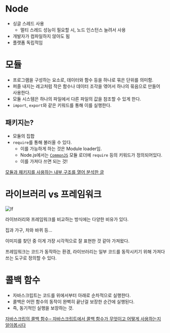 # Node
- 싱글 스레드 사용
	- 멀티 스레드 성능이 필요할 시, 노드 인스턴스 늘려서 사용
- 개발자가 컴파일하지 않아도 됨
- 플랫폼 독립적임

# 모듈
- 프로그램을 구성하는 요소로, 데이터와 함수 등을 하나로 묶은 단위를 의미함.
- 퍼즐 내지는 레고처럼 작은 함수나 데이터 조각을 엮어서 하나의 묶음으로 만들어 사용한다.
- 모듈 시스템은 하나의 파일에서 다른 파일의 값을 참조할 수 있게 한다.
- `import`, `export`와 같은 키워드를 통해 이를 실행한다.

## 패키지는?
- 모듈의 집합
- `require`를 통해 불러올 수 있다.
	- 이를 가능하게 하는 것은 Module loader임.
	- Node.js에서는 [`CommonJS`](https://nodejs.org/api/packages.html#modules-loaders) 모듈 로더에 `require` 등의 키워드가 정의되어있다.
	- 이를 가져다 쓰면 되는 것!

[모듈과 패키지를 사용하는 내부 구조를 열어 분석한 글](https://leo.works/2404120/)


# 라이브러리 vs 프레임워크

![lf](https://tomasp.net/blog/2015/library-frameworks/diagram.png)

라이브러리와 프레임워크를 비교하는 방식에는 다양한 비유가 있다.

집과 가구, 차와 바퀴 등...

이미지를 찾던 중 이게 가장 시각적으로 잘 표현한 것 같아 가져왔다.

프레임워크는 코드가 동작하는 환경, 라이브러리는 일부 코드를 동작시키기 위해 가져다 쓰는 도구로 정의할 수 있다.

# 콜백 함수
- 자바스크립트는 코드를 위에서부터 아래로 순차적으로 실행한다.
- 콜백은 어떤 함수의 동작이 완벽히 끝난걸 보장한 순간에 실행된다.
- 즉, 동기적인 실행을 보장하는 것.

[자바스크립의 콜백 함수 – 자바스크립트에서 콜백 함수가 무엇이고 어떻게 사용하는지 알아봅시다](https://www.freecodecamp.org/korean/news/https-www-freecodecamp-org-news-javascript-callback-functions-what-are-callbacks-in-js-and-how-to-use-them/)

